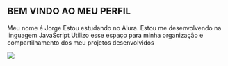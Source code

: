 ## BEM VINDO AO MEU PERFIL

Meu nome é Jorge
Estou estudando no Alura.
Estou me desenvolvendo na linguagem JavaScript
Utilizo esse espaço para minha organização e compartilhamento dos meu projetos desenvolvidos



![](https://media.giphy.com/media/222ulks281a2A/giphy.gif?cid=790b7611i8jkkaww57co5ac2qgo7vhyhwmmipi0mpwqgm7yl&ep=v1_gifs_search&rid=giphy.gif&ct=g)

